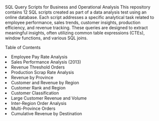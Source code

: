 SQL Query Scripts for Business and Operational Analysis
This repository contains 12 SQL scripts created as part of a data analysis test using an online database. Each script addresses a specific analytical task related to employee performance, sales trends, customer insights, production efficiency, and revenue tracking. These queries are designed to extract meaningful insights, often utilizing common table expressions (CTEs), window functions, and various SQL joins.

Table of Contents
<li> Employee Pay Rate Analysis </li>
<li>Sales Performance Analysis (2013)</li>
<li>Revenue Threshold Orders</li>
<li>Production Scrap Rate Analysis</li>
<li>Revenue by Province</li>
<li>Customer and Revenue by Region</li>
<li>Customer Rank and Region</li>
<li>Customer Classification</li>
<li>Large Customer Revenue and Volume</li>
<li>Inter-Region Order Analysis</li>
<li>Multi-Province Orders</li>
<li>Cumulative Revenue by Destination</li>
